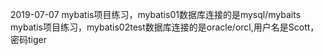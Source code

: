 2019-07-07
mybatis项目练习，mybatis01数据库连接的是mysql/mybaits
mybatis项目练习，mybatis02test数据库连接的是oracle/orcl,用户名是Scott，密码tiger